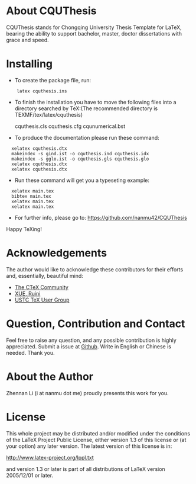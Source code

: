 # About CQUThesis
CQUThesis stands for Chongqing University Thesis Template for LaTeX, bearing the ability to support bachelor, master, doctor dissertations with grace and speed.

# Installing
* To create the package file, run:
```
	latex cquthesis.ins
```
* To finish the installation you have to move the following files into a directory searched by TeX:(The recommended directory is TEXMF/tex/latex/cquthesis)

   cquthesis.cls
   cquthesis.cfg
   cqunumerical.bst

* To produce the documentation please run these command:
```
  xelatex cquthesis.dtx
  makeindex -s gind.ist -o cquthesis.ind cquthesis.idx
  makeindex -s gglo.ist -o cquthesis.gls cquthesis.glo
  xelatex cquthesis.dtx
  xelatex cquthesis.dtx
```

* Run these command will get you a typeseting example:
```
  xelatex main.tex
  bibtex main.tex
  xelatex main.tex
  xelatex main.tex
```
* For further info, please go to: https://github.com/nanmu42/CQUThesis

Happy TeXing!

# Acknowledgements
The author would like to acknowledge these contributors for their efforts and, essentially, beautiful mind:

* [The CTeX Community](https://github.com/CTeX-org/ctex-kit)
* [XUE, Ruini](https://github.com/xueruini/thuthesis)
* [USTC TeX User Group](https://github.com/ustctug/gbt-7714-2015)

# Question, Contribution and Contact
Feel free to raise any question, and any possible contribution is highly appreciated.
Submit a issue at [Github](https://github.com/nanmu42/CQUThesis).
Write in English or Chinese is needed. Thank you.

# About the Author
Zhennan Li (i at nanmu dot me) proudly presents this work for you.

# License
This whole project may be distributed and/or modified under the conditions of the LaTeX Project Public License, either version 1.3 of this license or (at your option) any later version. The latest version of this license is in: 

http://www.latex-project.org/lppl.txt

and version 1.3 or later is part of all distributions of LaTeX version 2005/12/01 or later.
